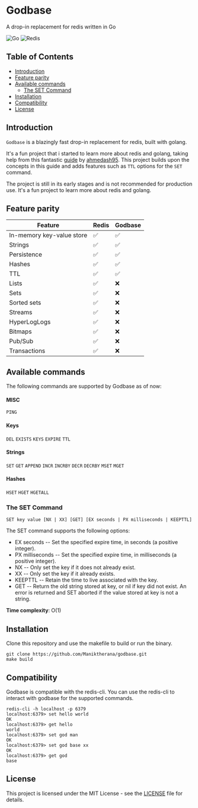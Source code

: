 # Godbase

A drop-in replacement for redis written in Go

![Go](https://img.shields.io/badge/go-%2300ADD8.svg?style=for-the-badge&logo=go&logoColor=white) ![Redis](https://img.shields.io/badge/redis-%23DD0031.svg?style=for-the-badge&logo=redis&logoColor=white)


## Table of Contents
- [Introduction](#introduction)
- [Feature parity](#feature-parity)
- [Available commands](#available-commands)
    - [The SET Command](#the-set-command)
- [Installation](#installation)
- [Compatibility](#compatibility)
- [License](#license)

## Introduction
`Godbase` is a blazingly fast drop-in replacement for redis, built with golang.

It's a fun project that i started to learn more about redis and golang, taking help from this fantastic [guide](https://www.build-redis-from-scratch.dev/en/introduction) by [ahmedash95](https://github.com/ahmedash95). This project builds upon the concepts in this guide and adds features such as `TTL` options for the `SET` command.

The project is still in its early stages and is not recommended for production use. It's a fun project to learn more about redis and golang.

## Feature parity

| Feature                   | Redis | Godbase |
| ------------------------- | ----- | -------- |
| In-memory key-value store | ✅     | ✅        |
| Strings                   | ✅     | ✅        |
| Persistence               | ✅     | ✅        |
| Hashes                    | ✅     | ✅        |
| TTL                       | ✅     | ✅        |
| Lists                     | ✅     | ❌        |
| Sets                      | ✅     | ❌        |
| Sorted sets               | ✅     | ❌        |
| Streams                   | ✅     | ❌        |
| HyperLogLogs              | ✅     | ❌        |
| Bitmaps                   | ✅     | ❌        |
| Pub/Sub                   | ✅     | ❌        |
| Transactions              | ✅     | ❌        |

## Available commands

The following commands are supported by Godbase as of now:

#### MISC
`PING` 

#### Keys
`DEL` `EXISTS` `KEYS` `EXPIRE` `TTL`

#### Strings
`SET` `GET` `APPEND` `INCR` `INCRBY` `DECR` `DECRBY` `MSET` `MGET`

#### Hashes
`HSET` `HGET` `HGETALL` 

### The SET Command
```
SET key value [NX | XX] [GET] [EX seconds | PX milliseconds | KEEPTTL]
```
The SET command supports the following options:

 - EX seconds -- Set the specified expire time, in seconds (a positive integer).
 - PX milliseconds -- Set the specified expire time, in milliseconds (a positive integer).
 - NX -- Only set the key if it does not already exist.
 - XX -- Only set the key if it already exists.
 - KEEPTTL -- Retain the time to live associated with the key.
 - GET -- Return the old string stored at key, or nil if key did not exist. An error is returned and SET aborted if the value stored at key is not a string.

**Time complexity**: O(1)

## Installation

Clone this repository and use the makefile to build or run the binary.
```
git clone https://github.com/Maniktherana/godbase.git
make build
```

## Compatibility

Godbase is compatible with the redis-cli. You can use the redis-cli to interact with godbase for the supported commands.

```
redis-cli -h localhost -p 6379
localhost:6379> set hello world
OK
localhost:6379> get hello
world
localhost:6379> set god man
OK
localhost:6379> set god base xx
OK
localhost:6379> get god
base
```

## License

This project is licensed under the MIT License - see the [LICENSE](LICENSE) file for details.